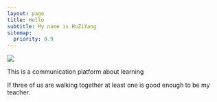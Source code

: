 ```yaml
---
layout: page
title: Hello
subtitle: My name is HuZiYang
sitemap:
  priority: 0.9
---
```


<img src="{{ '/assets/img/11111.jpg' | prepend: site.baseurl }}" id="about-img">

<div id="describe-text">
	<p>This is a communication platform about learning</p>
	<p>If three of us are walking together at least one is good enough to be my teacher.<strong> <a href="https://github.com/Hzyjywb/Hzyjywb.github.io"> </a> </strong></p>
</div>